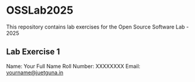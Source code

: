 # OSSLab2025
This repository contains lab exercises for the Open Source Software Lab - 2025

## Lab Exercise 1
Name: Your Full Name
Roll Number: XXXXXXXX
Email: yourname@juetguna.in
<Solution code to part F>
